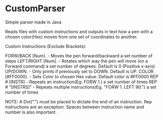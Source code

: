 # CustomParser
Simple parser made in Java

Reads files with custom instructions and outputs in text how a pen with a chosen color(Hex) moves from one set of coordinates to another.

Custom Instructions (Exclude Brackets): 

FORW/BACK [Num].  - Moves the pen forward/backward a set number of steps
LEFT/RIGHT [Num]. - Rotates which way the pen will move (on a Forward command) a set number of degrees. Default is 0 (Positive x-axis)
UP/DOWN.          - Only prints if previously set to DOWN. Default is UP. 
COLOR [#FF0000].  - Sets Color to chosen Hex value. Default color is #FF0000
REP # [INSTR]     - Repeats an instruction(Eg: FORW 1.) a set number of times
REP # "[INSTRS]"  - Repeats multiple instructions(Eg. "FORW 1. LEFT 90.") a set number of times

NOTE: A Dot(".") must be placed to dictate the end of an instruction. Rep instructions are an exception. 
Spaces between instruction name and number is also important.
